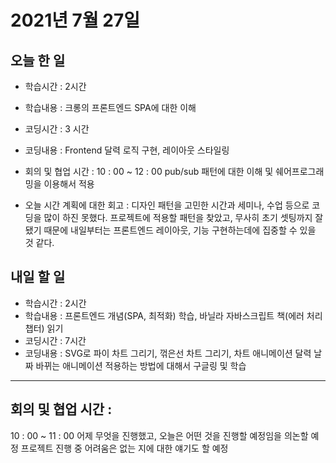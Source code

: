 # 2021년 7월 27일

## 오늘 한 일

- 학습시간 : 2시간
- 학습내용 :
  크롱의 프론트엔드 SPA에 대한 이해
- 코딩시간 : 3 시간
- 코딩내용 :
  Frontend 달력 로직 구현, 레이아웃 스타일링
- 회의 및 협업 시간 :
  10 : 00 ~ 12 : 00 pub/sub 패턴에 대한 이해 및 쉐어프로그래밍을 이용해서 적용

- 오늘 시간 계획에 대한 회고 :
  디자인 패턴을 고민한 시간과 세미나, 수업 등으로 코딩을 많이 하진 못했다.
  프로젝트에 적용할 패턴을 찾았고, 무사히 초기 셋팅까지 잘 됐기 때문에 내일부터는 프론트엔드 레이아웃, 기능 구현하는데에 집중할 수 있을 것 같다.

## 내일 할 일

- 학습시간 : 2시간
- 학습내용 :
  프론트엔드 개념(SPA, 최적화) 학습, 바닐라 자바스크립트 책(에러 처리 챕터) 읽기
- 코딩시간 : 7시간
- 코딩내용 :
  SVG로 파이 차트 그리기, 꺾은선 차트 그리기, 차트 애니메이션 달력 날짜 바뀌는 애니메이션 적용하는 방법에 대해서 구글링 및 학습

---

## 회의 및 협업 시간 :

10 : 00 ~ 11 : 00 어제 무엇을 진행했고, 오늘은 어떤 것을 진행할 예정임을 의논할 예정 프로젝트 진행 중 어려움은 없는 지에 대한 얘기도 할 예정
